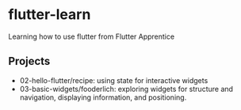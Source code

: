 # flutter-learn
Learning how to use flutter from Flutter Apprentice

## Projects
- 02-hello-flutter/recipe: using state for interactive widgets
- 03-basic-widgets/fooderlich: exploring widgets for structure and navigation, displaying information, and positioning.
